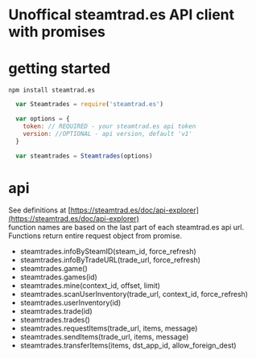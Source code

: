 # Unoffical steamtrad.es API client with promises

# getting started   
 `npm install steamtrad.es`

```js
  var Steamtrades = require('steamtrad.es')

  var options = {
    token: // REQUIRED - your steamtrad.es api token
    version: //OPTIONAL - api version, default 'v1'
  }

  var steamtrades = Steamtrades(options)

```

# api
See definitions at [https://steamtrad.es/doc/api-explorer](https://steamtrad.es/doc/api-explorer)    
function names are based on the last part of each steamtrad.es api url. Functions return entire request object from promise. 

- steamtrades.infoBySteamID(steam_id, force_refresh)
- steamtrades.infoByTradeURL(trade_url, force_refresh)
- steamtrades.game()
- steamtrades.games(id)
- steamtrades.mine(context_id, offset, limit)
- steamtrades.scanUserInventory(trade_url, context_id, force_refresh)
- steamtrades.userInventory(id)
- steamtrades.trade(id)
- steamtrades.trades()
- steamtrades.requestItems(trade_url, items, message)
- steamtrades.sendItems(trade_url, items, message)
- steamtrades.transferItems(items, dst_app_id, allow_foreign_dest)
